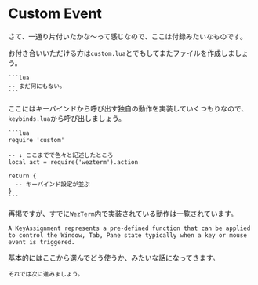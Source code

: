 # Custom Event
さて、一通り片付いたかな〜って感じなので、ここは付録みたいなものです。

お付き合いいただける方は`custom.lua`とでもしてまたファイルを作成しましょう。

~~~admonish example title="custom.lua"
```lua
-- まだ何にもない。
```
~~~

ここにはキーバインドから呼び出す独自の動作を実装していくつもりなので、`keybinds.lua`から呼び出しましょう。
~~~admonish example title="keybinds.lua"
```lua
require 'custom'

-- ↓ ここまでで色々と記述したところ
local act = require('wezterm').action

return {
  -- キーバインド設定が並ぶ
}
```
~~~

再掲ですが、すでに`WezTerm`内で実装されている動作は一覧されています。
```admonish note title="[enum: KeyAssignment - Wez's Terminal Emulator](https://wezfurlong.org/wezterm/config/lua/keyassignment/index.html)"
A KeyAssignment represents a pre-defined function that can be applied to control the Window, Tab, Pane state typically when a key or mouse event is triggered.
```

基本的にはここから選んでどう使うか、みたいな話になってきます。

```admonish success
それでは次に進みましょう。
```
